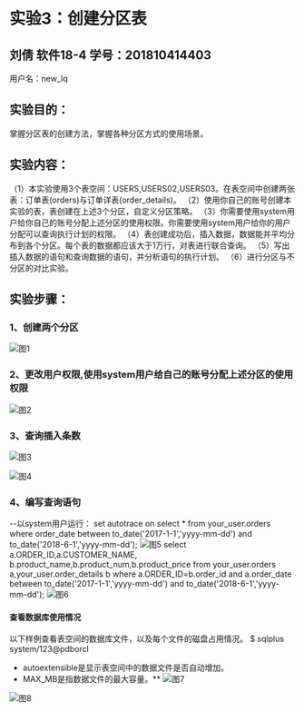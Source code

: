 # 实验3：创建分区表
刘倩 软件18-4 学号：201810414403
---
用户名：new_lq

## 实验目的：

掌握分区表的创建方法，掌握各种分区方式的使用场景。

## 实验内容：
（1）本实验使用3个表空间：USERS,USERS02,USERS03。在表空间中创建两张表：订单表(orders)与订单详表(order_details)。
（2）使用你自己的账号创建本实验的表，表创建在上述3个分区，自定义分区策略。
（3）你需要使用system用户给你自己的账号分配上述分区的使用权限。你需要使用system用户给你的用户分配可以查询执行计划的权限。
（4）表创建成功后，插入数据，数据能并平均分布到各个分区。每个表的数据都应该大于1万行，对表进行联合查询。
（5）写出插入数据的语句和查询数据的语句，并分析语句的执行计划。
（6）进行分区与不分区的对比实验。

## 实验步骤：
### 1、创建两个分区
![图1](图1.png)
### 2、更改用户权限,使用system用户给自己的账号分配上述分区的使用权限
![图2](图2.jpg)

### 3、查询插入条数
![图3](图3.png)

![图4](图4.png)
### 4、编写查询语句
--以system用户运行：
set autotrace on
select * from your_user.orders where order_date
between to_date('2017-1-1','yyyy-mm-dd') and to_date('2018-6-1','yyyy-mm-dd');
![图5](图5.png)
select a.ORDER_ID,a.CUSTOMER_NAME,
b.product_name,b.product_num,b.product_price
from your_user.orders a,your_user.order_details b where
a.ORDER_ID=b.order_id and
a.order_date between to_date('2017-1-1','yyyy-mm-dd') and to_date('2018-6-1','yyyy-mm-dd');
![图6](图6.png)
#### 查看数据库使用情况
以下样例查看表空间的数据库文件，以及每个文件的磁盘占用情况。
$ sqlplus system/123@pdborcl
 * autoextensible是显示表空间中的数据文件是否自动增加。
 * MAX_MB是指数据文件的最大容量。**
![图7](图7.png)

![图8](图8.png)
